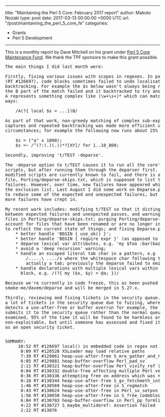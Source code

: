 
---
title: "Maintaining the Perl 5 Core: February 2017 report"
author: Makoto Nozaki
type: post
date: 2017-03-13 00:00:00 +0000 UTC
url: "/post/maintaining_the_perl_5_core_fe"
categories:
 - Grants
 - Perl 5 Development

---

This is a monthly report by Dave Mitchell on his grant under [Perl 5 Core Maintenance Fund](http://www.perlfoundation.org/perl_5_core_maintenance_fund). We thank the TPF sponsors to make this grant possible.

<pre>
The main things I did last month were:

Firstly, fixing various issues with scopes in regexes. In particular,
(RT #126697), code blocks sometimes failed to undo localisations when
backtracking. For example the $s below wasn't always being restored when
the B part of the match failed and it backtracked to try another A - where
A represents something complex like (\w+\s+)* which can match in multiple
ways:

    /A(?{ local $s = ...})B/

As part of that work, non-greedy matching of complex sub-expressions with
captures and repeated backtracking was made more efficient under some
circumstances; for example the following now runs about 25% faster:

    $s = ("a" x 1000);
    $s =~ /^(?:(.)(.))*?[XY]/ for 1..10_000;

Secondly, improving 't/TEST -deparse'.

The -deparse option to t/TEST causes it to run all the core's test
scripts, but after running them through the deparser first. Many of these
modified scripts are currently known to fail, and there is an exclusion
file, Porting/deparse-skips.txt, which is supposed to list the known
failures. However, over time, new failures have appeared which are not in
the exclusion list. Last August I did some work on Deparse.pm and managed
to reduce some of the expected and unexpected failures, but since then
more failures have crept in.

My recent work includes: modifying t/TEST so that it distinguishes
between expected failures and unexpected passes, and warning of unknown
files in Porting/deparse-skips.txt; purging Porting/deparse-skips.txt to
account for files that have been renamed or are no longer in the core, and
to reflect the current state of things; and fixing Deparse.pm to:
    * better handle 'BEGIN { use_ok() }';
    * better handle 'BEGIN { require expr }' (as opposed to require Bareword);
    * deparse lexical var attributes, e.g. 'my $foo :bar(baz)';
    * avoid a 'deep recursion' warning;
    * handle an escaped literal tab char in a pattern, e.g
        /.....\ ..../x where the whitespace char following the backslash is
        actually a tab; previously the deparse failed to emit the backslash;
    * handle declarations with multiple lexical vars within a pattern code
      block, e.g. /(?{ my ($x, $y) = @a; })/

Because we're currently in code freeze, this as been pushed as
smoke-me/davem/deparse and will be merged in 5.27.x.

Thirdly, reviewing and fixing tickets in the security queue. There's quite
a lot of tickets in the security queue due to fuzzing, where if the fuzzer
detects a use-after-free or buffer overrun for example, the reporter
submits it to the security queue rather than the normal queue. Once
examined, 95% of the time it will be found to be harmless or
non-exploitable, but until someone has assessed and fixed it, it lingers
as an open security ticket.

</pre>


<pre>
SUMMARY:
     10:52 RT #126697 local() in embedded code in regex not working as expected
      0:09 RT #128528 XSLoader may load relative paths
      7:39 RT #129861 heap-use-after-free S_mro_gather_and_rename
      6:05 RT #129881 heap-buffer-overflow Perl_pad_sv
      2:11 RT #130321 heap-buffer-overflow Perl_vivify_ref (pp_hot.c:4362)
      0:04 RT #130332 double-free affecting multiple Perl versions
      0:36 RT #130336 attempting free on address which was not malloc()-ed
      0:10 RT #130344 heap-use-after-free S_gv_fetchmeth_internal
      1:46 RT #130569 heap-use-after-free in S_regmatch
      0:43 RT #130624 heap-use-after-free in Perl_sv_setpvn
      1:56 RT #130650 heap-use-after-free in S_free_codeblocks
      6:04 RT #130703 heap-buffer-overflow in Perl_pp_formline
      4:22 RT #130727 S_maybe_multideref: Assertion failed
      2:22 RT #13076